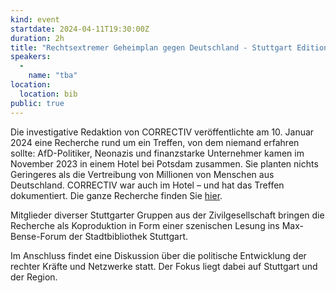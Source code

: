 ```yaml
---
kind: event
startdate: 2024-04-11T19:30:00Z
duration: 2h
title: "Rechtsextremer Geheimplan gegen Deutschland - Stuttgart Edition"
speakers:
  -
    name: "tba"
location:
  location: bib
public: true
---
```

Die investigative Redaktion von CORRECTIV veröffentlichte am 10. Januar 2024 eine Recherche rund um ein Treffen, von dem niemand erfahren sollte: AfD-Politiker, Neonazis und finanzstarke Unternehmer kamen im November 2023 in einem Hotel bei Potsdam zusammen. Sie planten nichts Geringeres als die Vertreibung von Millionen von Menschen aus Deutschland. CORRECTIV war auch im Hotel – und hat das Treffen dokumentiert. Die ganze Recherche finden Sie [hier](https://correctiv.org/aktuelles/neue-rechte/2024/01/10/geheimplan-remigration-vertreibung-afd-rechtsextreme-november-treffen/).

Mitglieder diverser Stuttgarter Gruppen aus der Zivilgesellschaft bringen die Recherche als Koproduktion in Form einer szenischen Lesung ins Max-Bense-Forum der Stadtbibliothek Stuttgart.

Im Anschluss findet eine Diskussion über die politische Entwicklung der rechter Kräfte und Netzwerke statt. Der Fokus liegt dabei auf Stuttgart und der Region.
